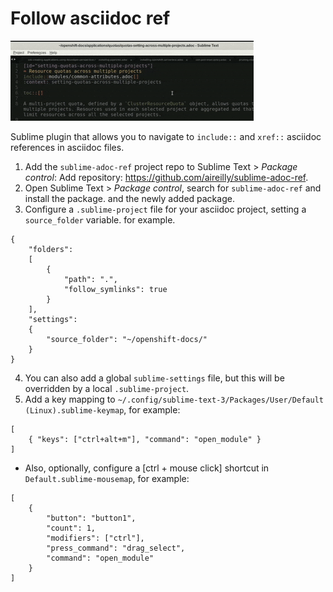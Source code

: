 # Follow asciidoc ref

![adoc follow](adoc-follow.gif)

Sublime plugin that allows you to navigate to `include::` and `xref::` asciidoc references in asciidoc files.


1. Add the `sublime-adoc-ref` project repo to Sublime Text > *Package control*: Add repository: https://github.com/aireilly/sublime-adoc-ref.
2. Open Sublime Text > *Package control*, search for `sublime-adoc-ref` and install the package. and the newly added package.
3. Configure a `.sublime-project` file for your asciidoc project, setting a `source_folder` variable.  for example.

```
{
    "folders":
    [
        {
            "path": ".",
            "follow_symlinks": true
        }
    ],
    "settings":
    {
        "source_folder": "~/openshift-docs/"
    }
}
```

4. You can also add a global `sublime-settings` file, but this will be overridden by a local `.sublime-project`.  
5. Add a key mapping to `~/.config/sublime-text-3/Packages/User/Default (Linux).sublime-keymap`, for example:
```
[
    { "keys": ["ctrl+alt+m"], "command": "open_module" }
]
```

* Also, optionally, configure a [ctrl + mouse click] shortcut in `Default.sublime-mousemap`, for example: 
```
[
    {
        "button": "button1", 
        "count": 1, 
        "modifiers": ["ctrl"],
        "press_command": "drag_select",
        "command": "open_module"
    }
]
```
